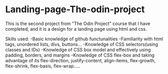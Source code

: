 # Landing-page-The-odin-project

This is the second project from "The Odin Project" course that I have completed, and it is a design for a landing page using html and css.

Skills used:
  -Basic knowledge of github functunalities
  -Familiarity with html tags, unordered lists, divs, buttons...
  -Knowledge of CSS selectors(using classes and IDs)
  -Knowledge of CSS box model and effectively using padding, borders, and margins
  -Knowledge of CSS flex-box and taking advantage of its flex-direction, justify-content, align-items, flex-growth, flex-shrink, flex-basis, flex-wrap.....
